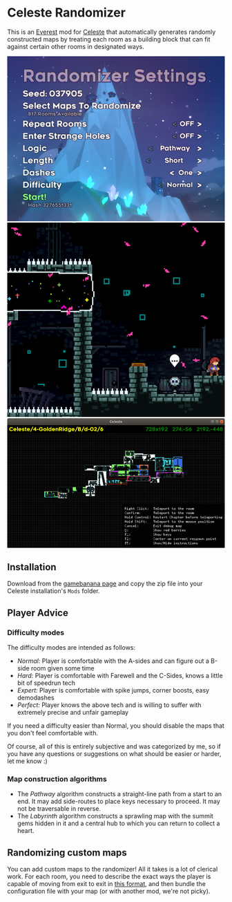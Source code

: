 Celeste Randomizer
==================

This is an [Everest](https://everestapi.github.io/) mod for [Celeste](http://www.celestegame.com/) that automatically generates randomly constructed maps by treating each room as a building block that can fit against certain other rooms in designated ways.

![settings menu](docs/img/settings.png)
![gameplay screenshot](docs/img/gameplay.png)
![debug mode map](docs/img/debug.png)


Installation
------------

Download from the [gamebanana page](https://gamebanana.com/tools/6848) and copy the zip file into your Celeste installation's `Mods` folder.


Player Advice
-------------

### Difficulty modes

The difficulty modes are intended as follows:

- *Normal:* Player is comfortable with the A-sides and can figure out a B-side room given some time
- *Hard:* Player is comfortable with Farewell and the C-Sides, knows a little bit of speedrun tech
- *Expert:* Player is comfortable with spike jumps, corner boosts, easy demodashes
- *Perfect:* Player knows the above tech and is willing to suffer with extremely precise and unfair gameplay

If you need a difficulty easier than Normal, you should disable the maps that you don't feel comfortable with.

Of course, all of this is entirely subjective and was categorized by me, so if you have any questions or suggestions on what should be easier or harder, let me know :)

### Map construction algorithms

- The *Pathway* algorithm constructs a straight-line path from a start to an end. It may add side-routes to place keys necessary to proceed. It may not be traversable in reverse.
- The *Labyrinth* algorithm constructs a sprawling map with the summit gems hidden in it and a central hub to which you can return to collect a heart.

Randomizing custom maps
-----------------------

You can add custom maps to the randomizer! All it takes is a lot of clerical work. For each room, you need to describe the exact ways the player is capable of moving from exit to exit in [this format](docs/metadata.md), and then bundle the configuration file with your map (or with another mod, we're not picky).
